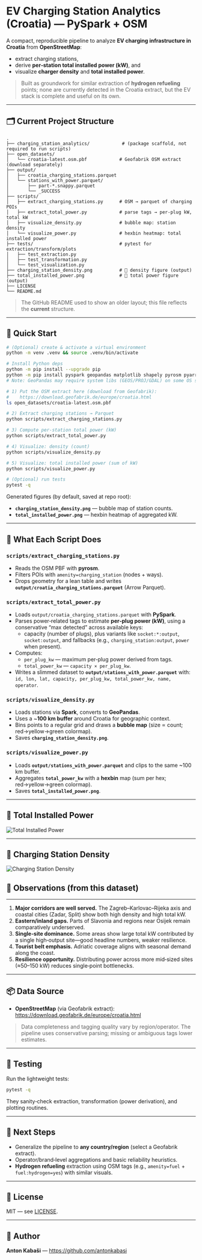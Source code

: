 # EV Charging Station Analytics (Croatia) — PySpark + OSM

A compact, reproducible pipeline to analyze **EV charging infrastructure in Croatia** from **OpenStreetMap**:
- extract charging stations,
- derive **per‑station total installed power (kW)**, and
- visualize **charger density** and **total installed power**.

> Built as groundwork for similar extraction of **hydrogen refueling** points; none are currently detected in the Croatia extract, but the EV stack is complete and useful on its own.

---

## 🗂️ Current Project Structure

```
.
├── charging_station_analytics/            # (package scaffold, not required to run scripts)
├── open_datasets/
│   └── croatia-latest.osm.pbf            # Geofabrik OSM extract (download separately)
├── output/
│   ├── croatia_charging_stations.parquet
│   └── stations_with_power.parquet/
│       ├── part-*.snappy.parquet
│       └── _SUCCESS
├── scripts/
│   ├── extract_charging_stations.py      # OSM → parquet of charging POIs
│   ├── extract_total_power.py            # parse tags → per‑plug kW, total kW
│   ├── visualize_density.py              # bubble map: station density
│   └── visualize_power.py                # hexbin heatmap: total installed power
├── tests/                                # pytest for extraction/transform/plots
│   ├── test_extraction.py
│   ├── test_transformation.py
│   └── test_visualization.py
├── charging_station_density.png          # 📍 density figure (output)
├── total_installed_power.png             # 🔋 total power figure (output)
├── LICENSE
└── README.md
```

> The GitHub README used to show an older layout; this file reflects the **current** structure.

---

## 🚀 Quick Start

```bash
# (Optional) create & activate a virtual environment
python -m venv .venv && source .venv/bin/activate

# Install Python deps
python -m pip install --upgrade pip
python -m pip install pyspark geopandas matplotlib shapely pyrosm pyarrow pytest
# Note: GeoPandas may require system libs (GEOS/PROJ/GDAL) on some OS setups.

# 1) Put the OSM extract here (download from Geofabrik):
#    https://download.geofabrik.de/europe/croatia.html
ls open_datasets/croatia-latest.osm.pbf

# 2) Extract charging stations → Parquet
python scripts/extract_charging_stations.py

# 3) Compute per‑station total power (kW)
python scripts/extract_total_power.py

# 4) Visualize: density (count)
python scripts/visualize_density.py

# 5) Visualize: total installed power (sum of kW)
python scripts/visualize_power.py

# (Optional) run tests
pytest -q
```

Generated figures (by default, saved at repo root):
- **`charging_station_density.png`** — bubble map of station counts.
- **`total_installed_power.png`** — hexbin heatmap of aggregated kW.

---

## 📜 What Each Script Does

### `scripts/extract_charging_stations.py`
- Reads the OSM PBF with **pyrosm**.
- Filters POIs with `amenity=charging_station` (nodes + ways).
- Drops geometry for a lean table and writes **`output/croatia_charging_stations.parquet`** (Arrow Parquet).

### `scripts/extract_total_power.py`
- Loads `output/croatia_charging_stations.parquet` with **PySpark**.
- Parses power‑related tags to estimate **per‑plug power (kW)**, using a conservative “max detected” across available keys:
  - capacity (number of plugs), plus variants like `socket:*:output`, `socket:output`, and fallbacks (e.g., `charging_station:output`, `power` when present).
- Computes:
  - `per_plug_kw` — maximum per‑plug power derived from tags.
  - `total_power_kw` — `capacity × per_plug_kw`.
- Writes a slimmed dataset to **`output/stations_with_power.parquet`** with:  
  `id, lon, lat, capacity, per_plug_kw, total_power_kw, name, operator`.

### `scripts/visualize_density.py`
- Loads stations via **Spark**, converts to **GeoPandas**.
- Uses a ~**100 km buffer** around Croatia for geographic context.
- Bins points to a regular grid and draws a **bubble map** (size ∝ count; red→yellow→green colormap).
- Saves **`charging_station_density.png`**.

### `scripts/visualize_power.py`
- Loads **`output/stations_with_power.parquet`** and clips to the same ~100 km buffer.
- Aggregates **`total_power_kw`** with a **hexbin** map (sum per hex; red→yellow→green colormap).
- Saves **`total_installed_power.png`**.

---

## 🔋 Total Installed Power

![Total Installed Power](total_installed_power.png)

---

## 📍 Charging Station Density

![Charging Station Density](charging_station_density.png)

## 🧠 Observations (from this dataset)

---

1. **Major corridors are well served.** The Zagreb–Karlovac–Rijeka axis and coastal cities (Zadar, Split) show both high density and high total kW.
2. **Eastern/inland gaps.** Parts of Slavonia and regions near Osijek remain comparatively underserved.
3. **Single‑site dominance.** Some areas show large total kW contributed by a single high‑output site—good headline numbers, weaker resilience.
4. **Tourist belt emphasis.** Adriatic coverage aligns with seasonal demand along the coast.
5. **Resilience opportunity.** Distributing power across more mid‑sized sites (≈50–150 kW) reduces single‑point bottlenecks.

---

## 📦 Data Source

- **OpenStreetMap** (via Geofabrik extract):  
  https://download.geofabrik.de/europe/croatia.html

> Data completeness and tagging quality vary by region/operator. The pipeline uses conservative parsing; missing or ambiguous tags lower estimates.

---

## 🧪 Testing

Run the lightweight tests:

```bash
pytest -q
```

They sanity‑check extraction, transformation (power derivation), and plotting routines.

---

## 🔭 Next Steps

- Generalize the pipeline to **any country/region** (select a Geofabrik extract).
- Operator/brand‑level aggregations and basic reliability heuristics.
- **Hydrogen refueling** extraction using OSM tags (e.g., `amenity=fuel` + `fuel:hydrogen=yes`) with similar visuals.

---

## 📄 License

MIT — see [LICENSE](LICENSE).

---

## 👤 Author

**Anton Kabaši** — https://github.com/antonkabasi
